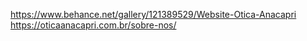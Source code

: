 https://www.behance.net/gallery/121389529/Website-Otica-Anacapri <br>
https://oticaanacapri.com.br/sobre-nos/
